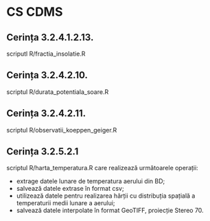 # CS CDMS

## Cerința 3.2.4.1.2.13.

scriputl R/fractia_insolatie.R

## Cerința 3.2.4.2.10.

scriptul R/durata_potentiala_soare.R

## Cerința 3.2.4.2.11.

scriptul R/observatii_koeppen_geiger.R

## Cerința 3.2.5.2.1

scriptul R/harta_temperatura.R care realizează următoarele operații:

- extrage datele lunare de temperatura aerului din BD;
- salvează datele extrase în format csv;
- utilizează datele pentru realizarea hărții cu distribuția spațială a temperaturii medii lunare a aerului;
- salvează datele interpolate în format GeoTIFF, proiecție Stereo 70.